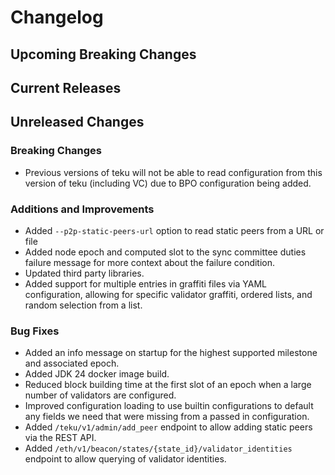 # Changelog

## Upcoming Breaking Changes

## Current Releases

## Unreleased Changes

### Breaking Changes
- Previous versions of teku will not be able to read configuration from this version of teku (including VC) due to BPO configuration being added.

### Additions and Improvements

- Added `--p2p-static-peers-url` option to read static peers from a URL or file
- Added node epoch and computed slot to the sync committee duties failure message for more context about the failure condition.
- Updated third party libraries.
- Added support for multiple entries in graffiti files via YAML configuration, allowing for specific validator graffiti, ordered lists, and random selection from a list.

### Bug Fixes
- Added an info message on startup for the highest supported milestone and associated epoch.
- Added JDK 24 docker image build.
- Reduced block building time at the first slot of an epoch when a large number of validators are configured.
- Improved configuration loading to use builtin configurations to default any fields we need that were missing from a passed in configuration.
- Added `/teku/v1/admin/add_peer` endpoint to allow adding static peers via the REST API.
- Added `/eth/v1/beacon/states/{state_id}/validator_identities` endpoint to allow querying of validator identities.

